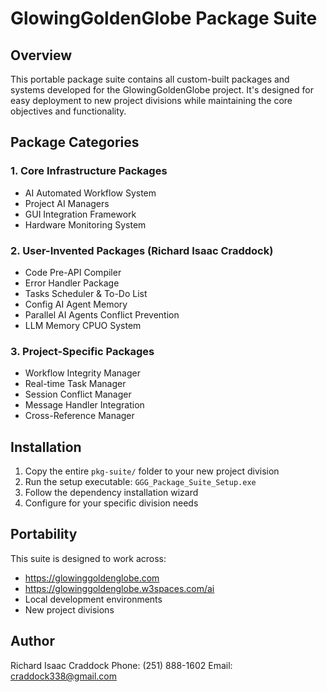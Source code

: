 # GlowingGoldenGlobe Package Suite

## Overview

This portable package suite contains all custom-built packages and systems developed for the GlowingGoldenGlobe project. It's designed for easy deployment to new project divisions while maintaining the core objectives and functionality.

## Package Categories

### 1. Core Infrastructure Packages
- AI Automated Workflow System
- Project AI Managers
- GUI Integration Framework
- Hardware Monitoring System

### 2. User-Invented Packages (Richard Isaac Craddock)
- Code Pre-API Compiler
- Error Handler Package
- Tasks Scheduler & To-Do List
- Config AI Agent Memory
- Parallel AI Agents Conflict Prevention
- LLM Memory CPUO System

### 3. Project-Specific Packages
- Workflow Integrity Manager
- Real-time Task Manager
- Session Conflict Manager
- Message Handler Integration
- Cross-Reference Manager

## Installation

1. Copy the entire `pkg-suite/` folder to your new project division
2. Run the setup executable: `GGG_Package_Suite_Setup.exe`
3. Follow the dependency installation wizard
4. Configure for your specific division needs

## Portability

This suite is designed to work across:
- https://glowinggoldenglobe.com
- https://glowinggoldenglobe.w3spaces.com/ai
- Local development environments
- New project divisions

## Author

Richard Isaac Craddock
Phone: (251) 888-1602
Email: craddock338@gmail.com